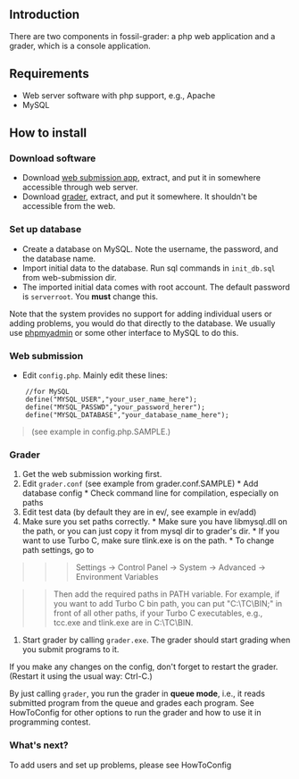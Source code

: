 ## Introduction ##

There are two components in fossil-grader: a php web application and a grader, which is a console application.

## Requirements ##
  * Web server software with php support, e.g., Apache
  * MySQL

## How to install ##

### Download software ###

  * Download [web submission app](http://fossil-grader.googlecode.com/files/web-submission-0.5.zip), extract, and put it in somewhere accessible through web server.
  * Download [grader](http://fossil-grader.googlecode.com/files/grader-0.51.zip), extract, and put it somewhere.  It shouldn't be accessible from the web.

### Set up database ###

  * Create a database on MySQL.  Note the username, the password, and the database name.
  * Import initial data to the database.  Run sql commands in `init_db.sql` from web-submission dir.
  * The imported initial data comes with root account.  The default password is `serverroot`.  You **must** change this.

Note that the system provides no support for adding individual users or adding problems, you would do that directly to the database.  We usually use [phpmyadmin](http://www.phpmyadmin.net/) or some other interface to MySQL to do this.

### Web submission ###

  * Edit `config.php`.  Mainly edit these lines:
```
    //for MySQL
    define("MYSQL_USER","your_user_name_here");
    define("MYSQL_PASSWD","your_password_herer");
    define("MYSQL_DATABASE","your_database_name_here");
```

> (see example in config.php.SAMPLE.)

### Grader ###

  1. Get the web submission working first.
  1. Edit `grader.conf` (see example from grader.conf.SAMPLE)
    * Add database config
    * Check command line for compilation, especially on paths
  1. Edit test data (by default they are in ev/, see example in ev/add)
  1. Make sure you set paths correctly.
    * Make sure you have libmysql.dll on the path, or you can just copy it from mysql dir to grader's dir.
    * If you want to use Turbo C, make sure tlink.exe is on the path.
    * To change path settings, go to
> > > Settings -> Control Panel -> System -> Advanced -> Environment Variables

> > Then add the required paths in PATH variable.
> > For example, if you want to add Turbo C bin path, you can put "C:\TC\BIN;" in front of all other paths,
> > if your Turbo C executables, e.g., tcc.exe and tlink.exe are in C:\TC\BIN.
  1. Start grader by calling `grader.exe`.  The grader should start grading when you submit programs to it.

If you make any changes on the config, don't forget to restart the grader.  (Restart it using the usual way: Ctrl-C.)

By just calling `grader`, you run the grader in **queue mode**, i.e., it reads submitted program from the queue and grades each program.  See HowToConfig for other options to run the grader and how to use it in programming contest.

### What's next? ###

To add users and set up problems, please see HowToConfig